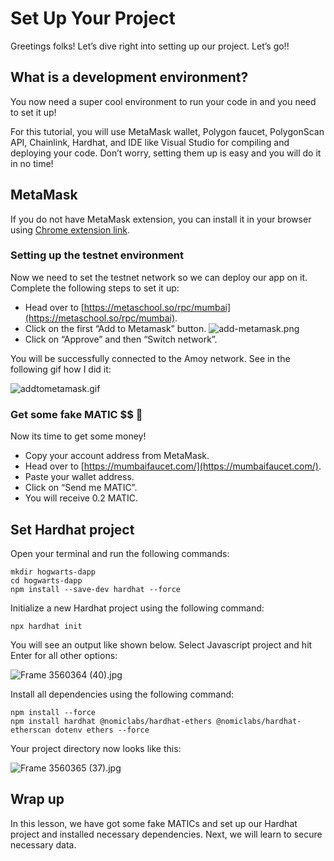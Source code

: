 # Set Up Your Project

Greetings folks! Let’s dive right into setting up our project. Let’s go!!

## What is a development environment?

You now need a super cool environment to run your code in and you need to set it up!

For this tutorial, you will use MetaMask wallet, Polygon faucet, PolygonScan API, Chainlink, Hardhat, and IDE like Visual Studio for compiling and deploying your code. Don’t worry, setting them up is easy and you will do it in no time!

## MetaMask

If you do not have MetaMask extension, you can install it in your browser using [Chrome extension link](https://chrome.google.com/webstore/detail/metamask/nkbihfbeogaeaoehlefnkodbefgpgknn).

### Setting up the testnet environment

Now we need to set the testnet network so we can deploy our app on it. Complete the following steps to set it up:

- Head over to [https://metaschool.so/rpc/mumbai](https://metaschool.so/rpc/mumbai).
- Click on the first “Add to Metamask” button.
  ![add-metamask.png](https://github.com/0xmetaschool/Learning-Projects/blob/main/assests_for_all/Build%20Hogwarts%20Sorting%20Cap%20dApp%20on%20the%20Polygon%20Mumbai/Set%20Up%20Your%20Project/add-metamask.png?raw=true)
- Click on “Approve” and then “Switch network”.

You will be successfully connected to the Amoy network. See in the following gif how I did it:

![addtometamask.gif](https://github.com/0xmetaschool/Learning-Projects/blob/main/assests_for_all/Build%20Hogwarts%20Sorting%20Cap%20dApp%20on%20the%20Polygon%20Mumbai/Set%20Up%20Your%20Project/addtometamask.gif?raw=true)

### Get some fake MATIC $$ 🤑

Now its time to get some money!

- Copy your account address from MetaMask.
- Head over to [https://mumbaifaucet.com/](https://mumbaifaucet.com/).
- Paste your wallet address.
- Click on “Send me MATIC”.
- You will receive 0.2 MATIC.

## Set Hardhat project

Open your terminal and run the following commands:

```
mkdir hogwarts-dapp
cd hogwarts-dapp
npm install --save-dev hardhat --force
```

Initialize a new Hardhat project using the following command:

```
npx hardhat init
```

You will see an output like shown below. Select Javascript project and hit Enter for all other options:

![Frame 3560364 (40).jpg](<https://github.com/0xmetaschool/Learning-Projects/blob/main/assests_for_all/Build%20Hogwarts%20Sorting%20Cap%20dApp%20on%20the%20Polygon%20Mumbai/Set%20Up%20Your%20Project/Frame_3560364_(40).jpg?raw=true>)

Install all dependencies using the following command:

```
npm install --force
npm install hardhat @nomiclabs/hardhat-ethers @nomiclabs/hardhat-etherscan dotenv ethers --force
```

Your project directory now looks like this:

![Frame 3560365 (37).jpg](<https://github.com/0xmetaschool/Learning-Projects/blob/main/assests_for_all/Build%20Hogwarts%20Sorting%20Cap%20dApp%20on%20the%20Polygon%20Mumbai/Set%20Up%20Your%20Project/Frame_3560365_(37).jpg?raw=true>)

## Wrap up

In this lesson, we have got some fake MATICs and set up our Hardhat project and installed necessary dependencies. Next, we will learn to secure necessary data.
